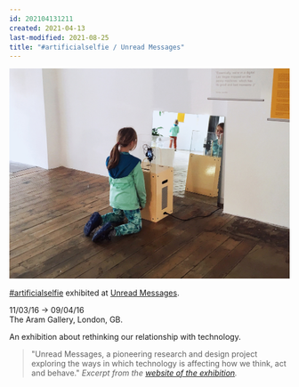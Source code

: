 ```yaml
---
id: 202104131211
created: 2021-04-13
last-modified: 2021-08-25
title: "#artificialselfie / Unread Messages"
---
```

![](../assets/202104131211.jpg)

[#artificialselfie]([[202104131142]]) exhibited at [Unread Messages](https://www.flickr.com/photos/danielarmengolaltayo/sets/72157665522945334).

11/03/16 → 09/04/16  
The Aram Gallery, London, GB.

An exhibition about rethinking our relationship with technology.

>"Unread Messages, a pioneering research and design project exploring the ways in which technology is affecting how we think, act and behave." *Excerpt from the [website of the exhibition](http://unreadmessages.com/about/).*
